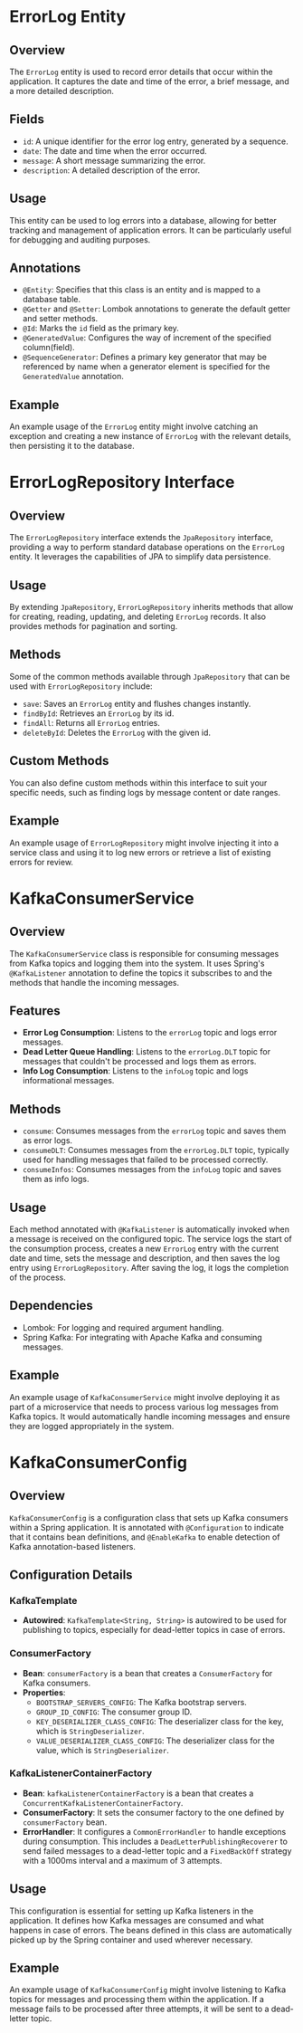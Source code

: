 # ErrorLog Entity

## Overview
The `ErrorLog` entity is used to record error details that occur within the application. It captures the date and time of the error, a brief message, and a more detailed description.

## Fields
- `id`: A unique identifier for the error log entry, generated by a sequence.
- `date`: The date and time when the error occurred.
- `message`: A short message summarizing the error.
- `description`: A detailed description of the error.

## Usage
This entity can be used to log errors into a database, allowing for better tracking and management of application errors. It can be particularly useful for debugging and auditing purposes.

## Annotations
- `@Entity`: Specifies that this class is an entity and is mapped to a database table.
- `@Getter` and `@Setter`: Lombok annotations to generate the default getter and setter methods.
- `@Id`: Marks the `id` field as the primary key.
- `@GeneratedValue`: Configures the way of increment of the specified column(field).
- `@SequenceGenerator`: Defines a primary key generator that may be referenced by name when a generator element is specified for the `GeneratedValue` annotation.

## Example
An example usage of the `ErrorLog` entity might involve catching an exception and creating a new instance of `ErrorLog` with the relevant details, then persisting it to the database.


# ErrorLogRepository Interface

## Overview
The `ErrorLogRepository` interface extends the `JpaRepository` interface, providing a way to perform standard database operations on the `ErrorLog` entity. It leverages the capabilities of JPA to simplify data persistence.

## Usage
By extending `JpaRepository`, `ErrorLogRepository` inherits methods that allow for creating, reading, updating, and deleting `ErrorLog` records. It also provides methods for pagination and sorting.

## Methods
Some of the common methods available through `JpaRepository` that can be used with `ErrorLogRepository` include:
- `save`: Saves an `ErrorLog` entity and flushes changes instantly.
- `findById`: Retrieves an `ErrorLog` by its id.
- `findAll`: Returns all `ErrorLog` entries.
- `deleteById`: Deletes the `ErrorLog` with the given id.

## Custom Methods
You can also define custom methods within this interface to suit your specific needs, such as finding logs by message content or date ranges.

## Example
An example usage of `ErrorLogRepository` might involve injecting it into a service class and using it to log new errors or retrieve a list of existing errors for review.

# KafkaConsumerService

## Overview
The `KafkaConsumerService` class is responsible for consuming messages from Kafka topics and logging them into the system. It uses Spring's `@KafkaListener` annotation to define the topics it subscribes to and the methods that handle the incoming messages.

## Features
- **Error Log Consumption**: Listens to the `errorLog` topic and logs error messages.
- **Dead Letter Queue Handling**: Listens to the `errorLog.DLT` topic for messages that couldn't be processed and logs them as errors.
- **Info Log Consumption**: Listens to the `infoLog` topic and logs informational messages.

## Methods
- `consume`: Consumes messages from the `errorLog` topic and saves them as error logs.
- `consumeDLT`: Consumes messages from the `errorLog.DLT` topic, typically used for handling messages that failed to be processed correctly.
- `consumeInfos`: Consumes messages from the `infoLog` topic and saves them as info logs.

## Usage
Each method annotated with `@KafkaListener` is automatically invoked when a message is received on the configured topic. The service logs the start of the consumption process, creates a new `ErrorLog` entry with the current date and time, sets the message and description, and then saves the log entry using `ErrorLogRepository`. After saving the log, it logs the completion of the process.

## Dependencies
- Lombok: For logging and required argument handling.
- Spring Kafka: For integrating with Apache Kafka and consuming messages.

## Example
An example usage of `KafkaConsumerService` might involve deploying it as part of a microservice that needs to process various log messages from Kafka topics. It would automatically handle incoming messages and ensure they are logged appropriately in the system.

# KafkaConsumerConfig

## Overview
`KafkaConsumerConfig` is a configuration class that sets up Kafka consumers within a Spring application. It is annotated with `@Configuration` to indicate that it contains bean definitions, and `@EnableKafka` to enable detection of Kafka annotation-based listeners.

## Configuration Details

### KafkaTemplate
- **Autowired**: `KafkaTemplate<String, String>` is autowired to be used for publishing to topics, especially for dead-letter topics in case of errors.

### ConsumerFactory
- **Bean**: `consumerFactory` is a bean that creates a `ConsumerFactory` for Kafka consumers.
- **Properties**:
  - `BOOTSTRAP_SERVERS_CONFIG`: The Kafka bootstrap servers.
  - `GROUP_ID_CONFIG`: The consumer group ID.
  - `KEY_DESERIALIZER_CLASS_CONFIG`: The deserializer class for the key, which is `StringDeserializer`.
  - `VALUE_DESERIALIZER_CLASS_CONFIG`: The deserializer class for the value, which is `StringDeserializer`.

### KafkaListenerContainerFactory
- **Bean**: `kafkaListenerContainerFactory` is a bean that creates a `ConcurrentKafkaListenerContainerFactory`.
- **ConsumerFactory**: It sets the consumer factory to the one defined by `consumerFactory` bean.
- **ErrorHandler**: It configures a `CommonErrorHandler` to handle exceptions during consumption. This includes a `DeadLetterPublishingRecoverer` to send failed messages to a dead-letter topic and a `FixedBackOff` strategy with a 1000ms interval and a maximum of 3 attempts.

## Usage
This configuration is essential for setting up Kafka listeners in the application. It defines how Kafka messages are consumed and what happens in case of errors. The beans defined in this class are automatically picked up by the Spring container and used wherever necessary.

## Example
An example usage of `KafkaConsumerConfig` might involve listening to Kafka topics for messages and processing them within the application. If a message fails to be processed after three attempts, it will be sent to a dead-letter topic.
